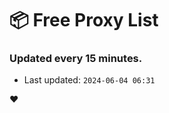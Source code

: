 # :package: Free Proxy List
### Updated every 15 minutes.

- Last updated: `2024-06-04 06:31`

:heart:
